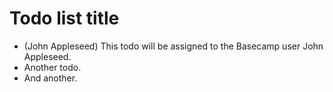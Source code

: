 # Todo list title

* (John Appleseed) This todo will be assigned to the Basecamp user John Appleseed.
* Another todo.
* And another.